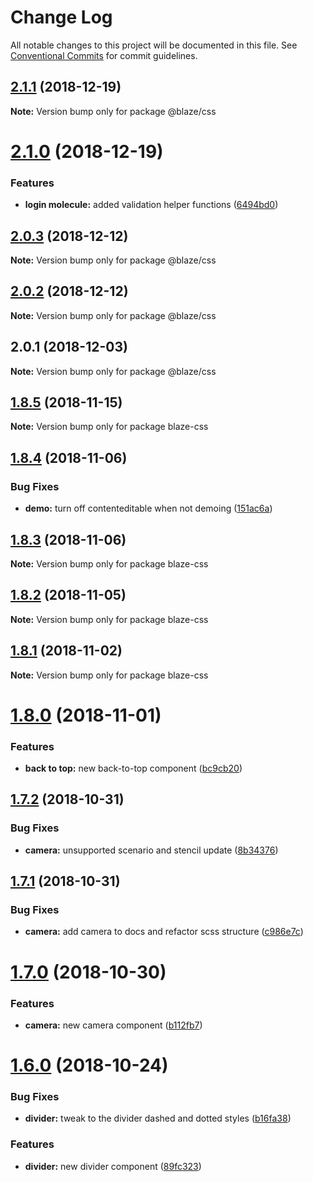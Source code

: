 # Change Log

All notable changes to this project will be documented in this file.
See [Conventional Commits](https://conventionalcommits.org) for commit guidelines.

## [2.1.1](https://github.com/BlazeUI/blaze/compare/@blaze/css@2.1.0...@blaze/css@2.1.1) (2018-12-19)

**Note:** Version bump only for package @blaze/css

# [2.1.0](https://github.com/BlazeUI/blaze/compare/@blaze/css@2.0.3...@blaze/css@2.1.0) (2018-12-19)

### Features

- **login molecule:** added validation helper functions ([6494bd0](https://github.com/BlazeUI/blaze/commit/6494bd0))

## [2.0.3](https://github.com/BlazeUI/blaze/compare/@blaze/css@2.0.2...@blaze/css@2.0.3) (2018-12-12)

**Note:** Version bump only for package @blaze/css

## [2.0.2](https://github.com/BlazeUI/blaze/compare/@blaze/css@2.0.1...@blaze/css@2.0.2) (2018-12-12)

**Note:** Version bump only for package @blaze/css

## 2.0.1 (2018-12-03)

**Note:** Version bump only for package @blaze/css

## [1.8.5](https://github.com/BlazeUI/blaze/compare/blaze-css@1.8.4...blaze-css@1.8.5) (2018-11-15)

**Note:** Version bump only for package blaze-css

## [1.8.4](https://github.com/BlazeUI/blaze/compare/blaze-css@1.8.3...blaze-css@1.8.4) (2018-11-06)

### Bug Fixes

- **demo:** turn off contenteditable when not demoing ([151ac6a](https://github.com/BlazeUI/blaze/commit/151ac6a))

## [1.8.3](https://github.com/BlazeUI/blaze/compare/blaze-css@1.8.2...blaze-css@1.8.3) (2018-11-06)

**Note:** Version bump only for package blaze-css

## [1.8.2](https://github.com/BlazeUI/blaze/compare/blaze-css@1.8.1...blaze-css@1.8.2) (2018-11-05)

**Note:** Version bump only for package blaze-css

## [1.8.1](https://github.com/BlazeUI/blaze/compare/blaze-css@1.8.0...blaze-css@1.8.1) (2018-11-02)

**Note:** Version bump only for package blaze-css

# [1.8.0](https://github.com/BlazeUI/blaze/compare/blaze-css@1.7.2...blaze-css@1.8.0) (2018-11-01)

### Features

- **back to top:** new back-to-top component ([bc9cb20](https://github.com/BlazeUI/blaze/commit/bc9cb20))

## [1.7.2](https://github.com/BlazeUI/blaze/compare/blaze-css@1.7.1...blaze-css@1.7.2) (2018-10-31)

### Bug Fixes

- **camera:** unsupported scenario and stencil update ([8b34376](https://github.com/BlazeUI/blaze/commit/8b34376))

## [1.7.1](https://github.com/BlazeUI/blaze/compare/blaze-css@1.7.0...blaze-css@1.7.1) (2018-10-31)

### Bug Fixes

- **camera:** add camera to docs and refactor scss structure ([c986e7c](https://github.com/BlazeUI/blaze/commit/c986e7c))

# [1.7.0](https://github.com/BlazeUI/blaze/compare/blaze-css@1.6.0...blaze-css@1.7.0) (2018-10-30)

### Features

- **camera:** new camera component ([b112fb7](https://github.com/BlazeUI/blaze/commit/b112fb7))

# [1.6.0](https://github.com/BlazeUI/blaze/compare/blaze-css@1.5.0...blaze-css@1.6.0) (2018-10-24)

### Bug Fixes

- **divider:** tweak to the divider dashed and dotted styles ([b16fa38](https://github.com/BlazeUI/blaze/commit/b16fa38))

### Features

- **divider:** new divider component ([89fc323](https://github.com/BlazeUI/blaze/commit/89fc323))
